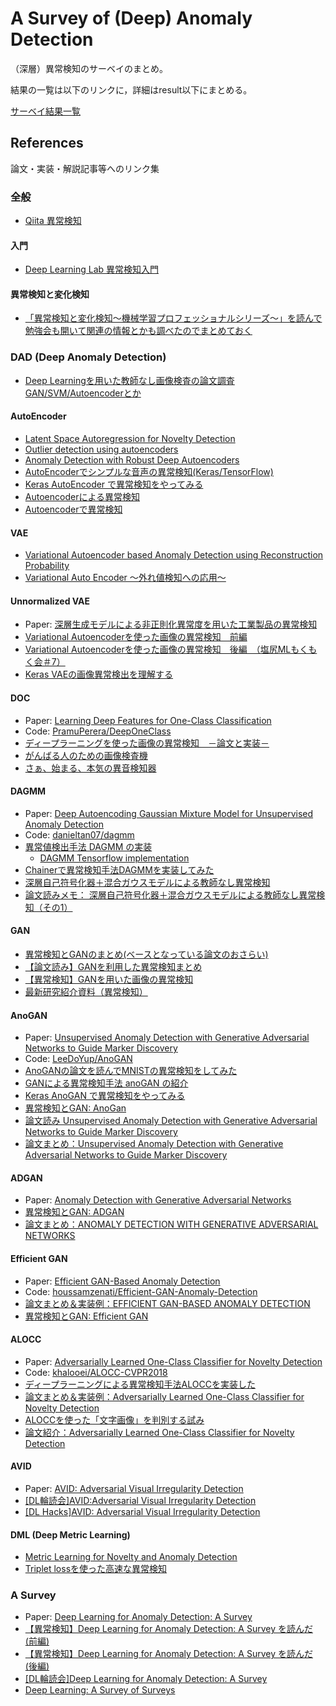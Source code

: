 # A Survey of (Deep) Anomaly Detection


（深層）異常検知のサーベイのまとめ。

結果の一覧は以下のリンクに，詳細はresult以下にまとめる。


[サーベイ結果一覧](https://drive.google.com/open?id=1Qwbw53eV4ydwMfsRgFPoFpYpS3mvxCm5OJpxIMy2z78)



## References

論文・実装・解説記事等へのリンク集


### 全般

* [Qiita 異常検知](https://qiita.com/tags/%E7%95%B0%E5%B8%B8%E6%A4%9C%E7%9F%A5/items)


#### 入門

* [Deep Learning Lab 異常検知入門](https://www.slideshare.net/shoheihido/deep-learning-lab-88299985)


#### 異常検知と変化検知

* [「異常検知と変化検知～機械学習プロフェッショナルシリーズ～」を読んで勉強会も開いて関連の情報とかも調べたのでまとめておく](https://www.st-hakky-blog.com/entry/2017/12/08/013205)



### DAD (Deep Anomaly Detection)

* [Deep Learningを用いた教師なし画像検査の論文調査 GAN/SVM/Autoencoderとか](https://www.slideshare.net/rist_inc/deep-learning-gansvmautoencoder-pdf)


#### AutoEncoder

* [Latent Space Autoregression for Novelty Detection](https://arxiv.org/abs/1807.01653)
* [Outlier detection using autoencoders](https://cds.cern.ch/record/2209085/files/Outlier%20detection%20using%20autoencoders.%20Olga%20Lyudchick%20(NMS).pdf)
* [Anomaly Detection with Robust Deep Autoencoders](https://www.eecs.yorku.ca/course_archive/2017-18/F/6412/reading/kdd17p665.pdf)
* [AutoEncoderでシンプルな音声の異常検知(Keras/TensorFlow)](https://qiita.com/shinkoizumi0033/items/f787845282d3d5d06d9a)
* [Keras AutoEncoder で異常検知をやってみる](http://cedro3.com/ai/keras-autoencoder-anomaly/)
* [Autoencoderによる異常検知](http://www.renom.jp/ja/notebooks/tutorial/clustering/anomaly-detection-using-autoencoder/notebook.html)
* [Autoencoderで異常検知](https://momentum.hatenablog.jp/entry/2018/11/16/001742)



#### VAE

* [Variational Autoencoder based Anomaly Detection using Reconstruction Probability](https://pdfs.semanticscholar.org/0611/46b1d7938d7a8dae70e3531a00fceb3c78e8.pdf?_ga=2.261807503.309185382.1559326519-165992685.1549479546)
* [Variational Auto Encoder 〜外れ値検知への応用〜](https://orizuru.io/blog/machine-learning/variational-auto-encoder/)


#### Unnormalized VAE

* Paper: [深層生成モデルによる非正則化異常度を用いた工業製品の異常検知](https://confit.atlas.jp/guide/event-img/jsai2018/2A1-03/public/pdf?type=in)
* [Variational Autoencoderを使った画像の異常検知　前編](https://qiita.com/shinmura0/items/811d01384e20bfd1e035)
* [Variational Autoencoderを使った画像の異常検知　後編　（塩尻MLもくもく会＃7）](https://qiita.com/shinmura0/items/6572d782ad21b15b004e)
* [Keras VAEの画像異常検出を理解する](http://cedro3.com/ai/keras-vae-anomaly/)


#### DOC

* Paper: [Learning Deep Features for One-Class Classification](https://arxiv.org/abs/1801.05365)
* Code: [PramuPerera/DeepOneClass](https://github.com/PramuPerera/DeepOneClass)
* [ディープラーニングを使った画像の異常検知　－論文と実装－](https://qiita.com/shinmura0/items/cfb51f66b2d172f2403b)
* [がんばる人のための画像検査機](https://qiita.com/shinmura0/items/7f4298b75d6b788bba80)
* [さぁ、始まる、本気の異音検知器](https://qiita.com/shinmura0/items/58cbda22d6bbf1842edd)


#### DAGMM

* Paper: [Deep Autoencoding Gaussian Mixture Model for Unsupervised Anomaly Detection](https://openreview.net/forum?id=BJJLHbb0-)
* Code: [danieltan07/dagmm](https://github.com/danieltan07/dagmm)
* [異常値検出手法 DAGMM の実装](https://qiita.com/ToshihiroNakae/items/5863fd70ed9afc5fd6cd)
    * [DAGMM Tensorflow implementation](https://github.com/tnakae/DAGMM)
* [Chainerで異常検知手法DAGMMを実装してみた](https://qiita.com/KaijiS/items/94f880ce066dab053c8f)
* [深層自己符号化器＋混合ガウスモデルによる教師なし異常検知](https://www.slideshare.net/ChihiroKusunoki/ss-98822807)
* [論文読みメモ： 深層自己符号化器＋混合ガウスモデルによる教師なし異常検知（その1）](http://cookie-box.hatenablog.com/entry/2018/05/18/004544)


#### GAN

* [異常検知とGANのまとめ(ベースとなっている論文のおさらい)](https://note.mu/koichirot11/n/n24151f3c7af8)
* [【論文読み】GANを利用した異常検知まとめ](http://habakan6.hatenablog.com/entry/2018/04/29/013200)
* [【異常検知】GANを用いた画像の異常検知](http://ni4muraano.hatenablog.com/entry/2018/08/14/174901)
* [最新研究紹介資料（異常検知）](https://www.slideshare.net/ShunsukeNAKATSUKA1/ss-106663876)


#### AnoGAN

* Paper: [Unsupervised Anomaly Detection with Generative Adversarial Networks to Guide Marker Discovery](https://arxiv.org/abs/1703.05921)
* Code: [LeeDoYup/AnoGAN](https://github.com/LeeDoYup/AnoGAN)
* [AnoGANの論文を読んでMNISTの異常検知をしてみた](https://qiita.com/NakaokaRei/items/231ec4efe42dfe79d1ff)
* [GANによる異常検知手法 anoGAN の紹介](https://www.renom.jp/ja/notebooks/tutorial/generative-model/anoGAN/notebook.html)
* [Keras AnoGAN で異常検知をやってみる](http://cedro3.com/ai/keras-anogan-anomaly/)
* [異常検知とGAN: AnoGan](https://www.slideshare.net/Koichirotamura2/gan-anogan)
* [論文読み Unsupervised Anomaly Detection with Generative Adversarial Networks to Guide Marker Discovery](https://aotamasaki.hatenablog.com/entry/2018/04/14/212948)
* [論文まとめ：Unsupervised Anomaly Detection with Generative Adversarial Networks to Guide Marker Discovery](https://qiita.com/masataka46/items/09e4e13be097a68174cd)


#### ADGAN

* Paper: [Anomaly Detection with Generative Adversarial Networks](https://openreview.net/forum?id=S1EfylZ0Z)
* [異常検知とGAN: ADGAN](https://www.slideshare.net/Koichirotamura2/gan-adgan)
* [論文まとめ：ANOMALY DETECTION WITH GENERATIVE ADVERSARIAL NETWORKS](https://qiita.com/masataka46/items/4f7f770250fecc911bbc)


#### Efficient GAN

* Paper: [Efficient GAN-Based Anomaly Detection](https://arxiv.org/abs/1802.06222)
* Code: [houssamzenati/Efficient-GAN-Anomaly-Detection](https://github.com/houssamzenati/Efficient-GAN-Anomaly-Detection)
* [論文まとめ＆実装例：EFFICIENT GAN-BASED ANOMALY DETECTION](https://qiita.com/masataka46/items/49dba2790fa59c29126b)
* [異常検知とGAN: Efficient GAN](https://www.slideshare.net/Koichirotamura2/gan-efficient-gan)


#### ALOCC

* Paper: [Adversarially Learned One-Class Classifier for Novelty Detection](https://arxiv.org/abs/1802.09088)
* Code: [khalooei/ALOCC-CVPR2018](https://github.com/khalooei/ALOCC-CVPR2018)
* [ディープラーニングによる異常検知手法ALOCCを実装した](https://qiita.com/kzkadc/items/334c3d85c2acab38f105)
* [論文まとめ＆実装例：Adversarially Learned One-Class Classifier for Novelty Detection](https://qiita.com/masataka46/items/b167a89c11061eee607d)
* [ALOCCを使った「文字画像」を判別する試み](https://devblog.thebase.in/entry/2018/11/07/111126)
* [論文紹介：Adversarially Learned One-Class Classifier for Novelty Detection](https://www.slideshare.net/KazukiAdachi/adversarially-learned-oneclass-classifier-for-novelty-detection)


#### AVID

* Paper: [AVID: Adversarial Visual Irregularity Detection](https://arxiv.org/abs/1805.09521)
* [[DL輪読会]AVID:Adversarial Visual Irregularity Detection](https://www.slideshare.net/DeepLearningJP2016/dlavidadversarial-visual-irregularity-detection)
* [[DL Hacks]AVID: Adversarial Visual Irregularity Detection](https://www.slideshare.net/DeepLearningJP2016/dl-hacksavid-adversarial-visual-irregularity-detection)


#### DML (Deep Metric Learning)

* [Metric Learning for Novelty and Anomaly Detection](https://arxiv.org/abs/1808.05492)
* [Triplet lossを使った高速な異常検知](https://qiita.com/koshian2/items/b4c4ffda99c07a1ac6b8)



### A Survey

* Paper: [Deep Learning for Anomaly Detection: A Survey](https://arxiv.org/abs/1901.03407)
* [【異常検知】Deep Learning for Anomaly Detection: A Survey を読んだ (前編)](https://fisproject.jp/2019/03/deep-learning-for-anomaly-detection-1/)
* [【異常検知】Deep Learning for Anomaly Detection: A Survey を読んだ (後編)](https://fisproject.jp/2019/03/deep-learning-for-anomaly-detection-2/)
* [[DL輪読会]Deep Learning for Anomaly Detection: A Survey](https://www.slideshare.net/DeepLearningJP2016/dldeep-learning-for-anomaly-detection-a-survey-131436499)
* [Deep Learning: A Survey of Surveys](https://qiita.com/bukei_student/items/5d0ec0e7cc36d211e17a)

